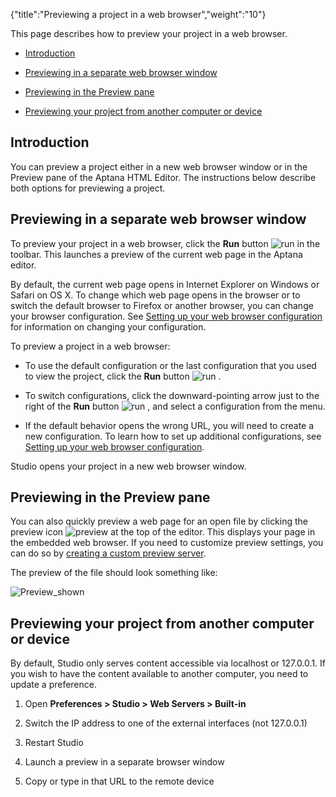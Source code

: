 {"title":"Previewing a project in a web browser","weight":"10"}

This page describes how to preview your project in a web browser.

* [Introduction](#Introduction)

* [Previewing in a separate web browser window](#Previewinginaseparatewebbrowserwindow)

* [Previewing in the Preview pane](#PreviewinginthePreviewpane)

* [Previewing your project from another computer or device](#Previewingyourprojectfromanothercomputerordevice)


## Introduction

You can preview a project either in a new web browser window or in the Preview pane of the Aptana HTML Editor. The instructions below describe both options for previewing a project.

## Previewing in a separate web browser window

To preview your project in a web browser, click the **Run** button ![run](/Images/appc/download/attachments/30083122/run.png) in the toolbar. This launches a preview of the current web page in the Aptana editor.

By default, the current web page opens in Internet Explorer on Windows or Safari on OS X. To change which web page opens in the browser or to switch the default browser to Firefox or another browser, you can change your browser configuration. See [Setting up your web browser configuration](/docs/appc/Axway_Appcelerator_Studio/Axway_Appcelerator_Studio_Guide/Web_Development/Previewing/Setting_up_your_web_browser_configuration/) for information on changing your configuration.

To preview a project in a web browser:

* To use the default configuration or the last configuration that you used to view the project, click the **Run** button ![run](/Images/appc/download/attachments/30083122/run.png) .

* To switch configurations, click the downward-pointing arrow just to the right of the **Run** button ![run](/Images/appc/download/attachments/30083122/run.png) , and select a configuration from the menu.

* If the default behavior opens the wrong URL, you will need to create a new configuration. To learn how to set up additional configurations, see [Setting up your web browser configuration](/docs/appc/Axway_Appcelerator_Studio/Axway_Appcelerator_Studio_Guide/Web_Development/Previewing/Setting_up_your_web_browser_configuration/).


Studio opens your project in a new web browser window.

## Previewing in the Preview pane

You can also quickly preview a web page for an open file by clicking the preview icon ![preview](/Images/appc/download/attachments/30083122/preview.png) at the top of the editor. This displays your page in the embedded web browser. If you need to customize preview settings, you can do so by [creating a custom preview server](/docs/appc/Axway_Appcelerator_Studio/Axway_Appcelerator_Studio_Guide/Web_Development/Previewing/Creating_a_Custom_Preview_Server/).

The preview of the file should look something like:

![Preview_shown](/Images/appc/download/attachments/30083122/Preview_shown.png)

## Previewing your project from another computer or device

By default, Studio only serves content accessible via localhost or 127.0.0.1. If you wish to have the content available to another computer, you need to update a preference.

1. Open **Preferences > Studio > Web Servers > Built-in**

2. Switch the IP address to one of the external interfaces (not 127.0.0.1)

3. Restart Studio

4. Launch a preview in a separate browser window

5. Copy or type in that URL to the remote device
